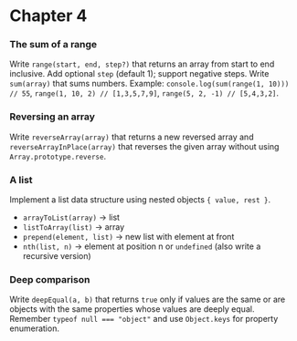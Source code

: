 # Chapter 4

### The sum of a range
Write `range(start, end, step?)` that returns an array from start to end inclusive. Add optional `step` (default 1); support negative steps. Write `sum(array)` that sums numbers. Example: `console.log(sum(range(1, 10))) // 55`, `range(1, 10, 2) // [1,3,5,7,9]`, `range(5, 2, -1) // [5,4,3,2]`.

### Reversing an array
Write `reverseArray(array)` that returns a new reversed array and `reverseArrayInPlace(array)` that reverses the given array without using `Array.prototype.reverse`.

### A list
Implement a list data structure using nested objects `{ value, rest }`.
- `arrayToList(array)` → list
- `listToArray(list)` → array
- `prepend(element, list)` → new list with element at front
- `nth(list, n)` → element at position n or `undefined` (also write a recursive version)

### Deep comparison
Write `deepEqual(a, b)` that returns `true` only if values are the same or are objects with the same properties whose values are deeply equal. Remember `typeof null === "object"` and use `Object.keys` for property enumeration.
